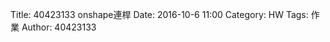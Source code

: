 Title: 40423133 onshape連桿
Date: 2016-10-6 11:00
Category: HW
Tags: 作業
Author: 40423133



<!-- PELICAN_END_SUMMARY -->

  


